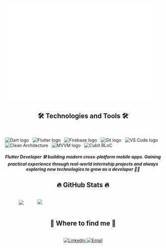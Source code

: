 <!-- Ahmed_Safwat -->
<a href="#" target="_blank">
  <img src="svg/ahmedev.svg" width="1200" alt="ahmedev-official" />
</a>

<h2 align="center">🛠 Technologies and Tools 🛠</h2>
<br>

<span><img src="https://img.shields.io/badge/Dart-282C34?logo=dart&logoColor=0175C2" alt="Dart logo" title="Dart" height="25" /></span>
&nbsp;
<span><img src="https://img.shields.io/badge/Flutter-282C34?logo=flutter&logoColor=02569B" alt="Flutter logo" title="Flutter" height="25" /></span>
&nbsp;
<span><img src="https://img.shields.io/badge/Firebase-282C34?logo=firebase&logoColor=FFCA28" alt="Firebase logo" title="Firebase" height="25" /></span>
&nbsp;
<span><img src="https://img.shields.io/badge/Git-282C34?logo=git&logoColor=F05032" alt="Git logo" title="Git" height="25" /></span>
&nbsp;
<span><img src="https://img.shields.io/badge/VS%20Code-282C34?logo=visual-studio-code&logoColor=007ACC" alt="VS Code logo" title="VS Code" height="25" /></span>
&nbsp;
<span><img src="https://img.shields.io/badge/Clean%20Architecture-282C34?logo=codefactor&logoColor=white" alt="Clean Architecture" title="Clean Architecture" height="25" /></span>
&nbsp;
<span><img src="https://img.shields.io/badge/MVVM-282C34?logo=codecov&logoColor=white" alt="MVVM logo" title="MVVM" height="25" /></span>
&nbsp;
<span><img src="https://img.shields.io/badge/Cubit%2FBLoC-282C34?logo=flutter&logoColor=blue" alt="Cubit BLoC" title="Cubit BLoC" height="25" /></span>
&nbsp;

<div align=center>
<h5>Flutter Developer 🛠️ building modern cross-platform mobile apps. Gaining practical experience through real-world internship projects and always exploring new technologies to grow as a developer 📱🚀</h5>
</div>

<h2 align="center">🔥 GitHub Stats 🔥</h2>
<br>
<div align=center>
  <a href="#" title="ASHmd97">
    <img width="400" align="center" src="https://github-readme-stats.vercel.app/api/top-langs/?username=ASHmd97&hide=css,html&title_color=42a5f5&text_color=ffffff&icon_color=42a5f5&bg_color=0d1117&langs_count=8&layout=compact&border_color=42a5f5&hide_border=true" />
  </a>
  <a href="#" title="ASHmd97">
    <img align="right" width="400" src="https://github-readme-stats.vercel.app/api?username=ASHmd97&show_icons=true&theme=react&border_color=42a5f5&hide_border=true" />
  </a>
</div>

<br>
<h2 align="center">📲 Where to find me 📲</h2>
<br>
<div align="center">
  <a href="https://www.linkedin.com/in/ahmed-safwat-hmd/" target="blank">
    <img src="https://img.icons8.com/bubbles/100/000000/linkedin.png" alt="Linkedin" />
  </a>
  <a href="mailto:#" target="top">
    <img src="https://img.icons8.com/bubbles/100/000000/apple-mail.png" alt="Email" />
  </a>
</div>


</div>
